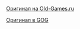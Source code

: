 [Оригинал на Old-Games.ru](https://www.old-games.ru/game/155.html)

[Оригинал в GOG](https://www.gog.com/game/redneck_rampage_collection)